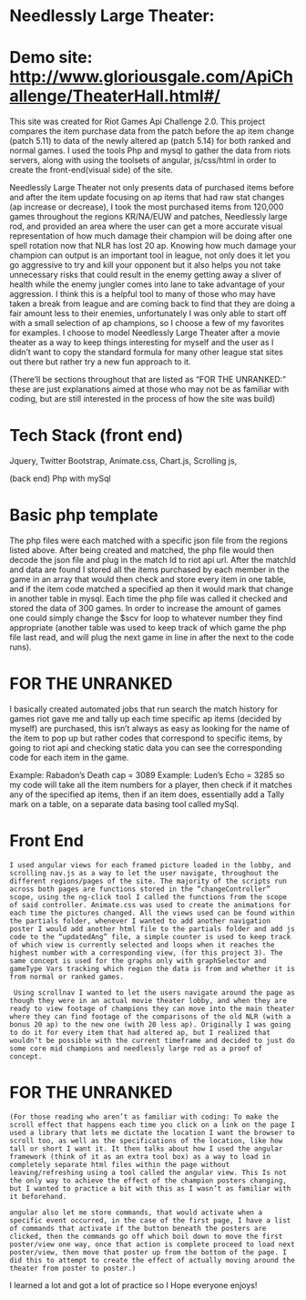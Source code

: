 # Needlessly Large Theater:


# Demo site: http://www.gloriousgale.com/ApiChallenge/TheaterHall.html#/

This site was created for Riot Games Api Challenge 2.0. This project compares the item purchase data from the patch before the ap item change (patch 5.11) to data of the newly altered ap (patch 5.14) for both ranked and normal games. I used the tools Php and mysql to gather the data from riots servers, along with using the toolsets of angular, js/css/html in order to create the front-end(visual side) of the site. 


Needlessly Large Theater not only presents data of purchased items before and after the item update focusing on ap items that had raw stat changes (ap increase or decrease), I took the most purchased items from 120,000 games throughout the regions KR/NA/EUW and patches, Needlessly large rod, and provided an area where the user can get a more accurate visual representation of how much damage their champion will be doing after one spell rotation now that NLR has lost 20 ap. Knowing how much damage your champion can output is an important tool in league, not only does it let you go aggressive to try and kill your opponent but it also helps you not take unnecessary risks that could result in the enemy getting away a sliver of health while the enemy jungler comes into lane to take advantage of your aggression. I think this is a helpful tool to many of those who may have taken a break from league and are coming back to find that they are doing a fair amount less to their enemies, unfortunately I was only able to start off with a small selection of ap champions, so I choose a few of my favorites for examples.
 I choose to model Needlessly Large Theater after a movie theater as a way to keep things interesting for myself and the user as I didn’t want to copy the standard formula for many other league stat sites out there but rather try a new fun approach to it.  

(There’ll be sections throughout that are listed as “FOR THE UNRANKED:” these are just explanations aimed at those who may not be as familiar with coding, but are still interested in the process of how the site was build)


# Tech Stack (front end)
Jquery,
Twitter Bootstrap,
Animate.css,
Chart.js,
Scrolling js,

(back end)
Php with mySql

# Basic php template
The php files were each matched with a specific json file from the regions listed above. After being created and matched, the php file would then decode the json file and plug in the match Id to riot api url. After the matchId and data are found I stored all the items purchased by each member in the game in an array that would then check and store every item in one table, and if the item code matched a specified ap then it would mark that change in another table in mysql. Each time the php file was called it checked and stored the data of 300 games. In order to increase the amount of games one could simply change the $scv for loop to whatever number they find appropriate (another table was used to keep track of which game the php file last read, and will plug the next game in line in after the next to the code runs). 

 # FOR THE UNRANKED
I basically created automated jobs that run search the match history for games riot gave me and tally up each time specific ap items (decided by myself) are purchased, this isn’t always as easy as looking for the name of the item to pop up but rather codes that correspond to specific items, by going to riot api and checking static data you can see the corresponding code for each item in the game. 

Example: Rabadon’s Death cap = 3089
Example: Luden’s Echo = 3285 
so my code will take all the item numbers for a player, then check if it matches any of the specified ap items, then if an item does, essentially add a Tally mark on a table, on a separate data basing tool called mySql.



# Front End
	I used angular views for each framed picture loaded in the lobby, and scrolling nav.js as a way to let the user navigate, throughout the different regions/pages of the site. The majority of the scripts run across both pages are functions stored in the “changeController” scope, using the ng-click tool I called the functions from the scope of said controller. Animate.css was used to create the animations for each time the pictures changed. All the views used can be found within the partials folder, whenever I wanted to add another navigation poster I would add another html file to the partials folder and add js code to the “updatedAng” file, a simple counter is used to keep track of which view is currently selected and loops when it reaches the highest number with a corresponding view, (for this project 3). The same concept is used for the graphs only with graphSelector and gameType Vars tracking which region the data is from and whether it is from normal or ranked games.
 
     Using scrollnav I wanted to let the users navigate around the page as though they were in an actual movie theater lobby, and when they are ready to view footage of champions they can move into the main theater where they can find footage of the comparisons of the old NLR (with a bonus 20 ap) to the new one (with 20 less ap). Originally I was going to do it for every item that had altered ap, but I realized that wouldn’t be possible with the current timeframe and decided to just do some core mid champions and needlessly large rod as a proof of concept. 
 
 
# FOR THE UNRANKED
	(For those reading who aren’t as familiar with coding: To make the scroll effect that happens each time you click on a link on the page I used a library that lets me dictate the location I want the browser to scroll too, as well as the specifications of the location, like how tall or short I want it. It then talks about how I used the angular framework (think of it as an extra tool box) as a way to load in completely separate html files within the page without leaving/refreshing using a tool called the angular view. This Is not the only way to achieve the effect of the champion posters changing, but I wanted to practice a bit with this as I wasn’t as familiar with it beforehand. 

	angular also let me store commands, that would activate when a specific event occurred, in the case of the first page, I have a list of commands that activate if the button beneath the posters are clicked, then the commands go off which boil down to move the first poster/view one way, once that action is complete proceed to load next poster/view, then move that poster up from the bottom of the page. I did this to attempt to create the effect of actually moving around the theater from poster to poster.)

I learned a lot and got a lot of practice so I Hope everyone enjoys! 

